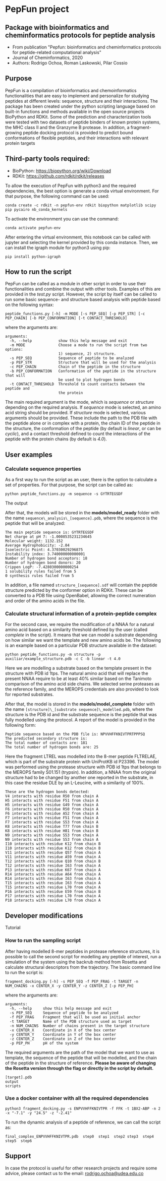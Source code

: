 # PepFun project

## Package with bioinformatics and cheminformatics protocols for peptide analysis

* From publication "Pepfun: bioinformatics and cheminformatics protocols for peptide-related computational analysis"
* Journal of Cheminformatics, 2020
* Authors: Rodrigo Ochoa, Roman Laskowski, Pilar Cossio

## Purpose

PepFun is a compilation of bioinformatics and chemoinformatics functionalities that are easy to implement and personalize for studying peptides at different levels: sequence, structure and their interactions. The package has been created under the python scripting language based on built-in functions and methods available in the open source projects BioPython and RDKit. Some of the prediction and characterization tools were tested with two datasets of peptide binders of known protein systems, the MHC class II and the Granzyme B protease. In addition, a fragment-growing peptide docking protocol is provided to predict bound conformations of flexible peptides, and their interactions with relevant protein targets

## Third-party tools required:

- BioPython: https://biopython.org/wiki/Download
- RDKit: https://github.com/rdkit/rdkit/releases

To allow the execution of PepFun with python3 and the required dependencies, the best option is generate a conda virtual environment. For that purpose, the following command can be used:

`conda create -c rdkit -n pepfun-env rdkit biopython matplotlib scipy pip pycairo nb_conda_kernels`

To activate the environment you can use the command:

`conda activate pepfun-env`

After entering the virtual environment, this notebook can be called with jupyter and selecting the kernel provided by this conda instance. Then, we can install the igraph module for python3 using pip:

`pip install python-igraph`

## How to run the script

PepFun can be called as a module in other script in order to use their functionalities and combine the output with other tools. Examples of this are provided in the *test.py* script. However, the script by itself can be called to run some basic sequence- and structure based analysis with peptide based on the following syntax:

`peptide_functions.py [-h] -m MODE [-s PEP_SEQ] [-p PEP_STR]
                            [-c PEP_CHAIN] [-b PEP_CONFORMATION]
                            [-t CONTACT_THRESHOLD]`
                                       
where the arguments are:

```
arguments:
  -h, --help            show this help message and exit
  -m MODE               Choose a mode to run the script from two options: 
                        1) sequence, 2) structure.
  -s PEP_SEQ            Sequence of peptide to be analyzed
  -p PEP_STR            Structure that will be used for the analysis
  -c PEP_CHAIN          Chain of the peptide in the structure
  -b PEP_CONFORMATION   Conformation of the peptide in the structure that will
                        be used to plot hydrogen bonds
  -t CONTACT_THRESHOLD  Threshold to count contacts between the peptide and
                        the protein
 ```
 
The main required argument is the mode, which is *sequence* or *structure* depending on the required analysis. If *sequence* mode is selected, an amino acid string should be provided. If *structure* mode is selected, various arguments should be provided. These include the path to the PDB file with the peptide alone or in complex with a protein, the chain ID of the peptide in the structure, the conformation of the peptide (by default is *linear*, or can be *cyclic*), and a contact threshold defined to count the interactions of the peptide with the protein chains (by default is *4.0*).

## User examples

### Calculate sequence properties

As a first way to run the script as an user, there is the option to calculate a set of properties. For that purpose, the script can be called as:

`python peptide_functions.py -m sequence -s GYTRTEGSDF`

The output 

After that, the models will be stored in the **models/model_ready** folder with the name `sequence\_analysis\_[sequence].pdb`, where the sequence is the peptide that will be analyzed:


```
The main peptide sequence is: GYTRTEGSDF
Net charge at pH 7: -1.0008535231234645
Molecular weight: 1132.152
Average Hydrophobicity: -2.04
Isoelectric Point: 4.37030029296875
Instability index: 3.740000000000001
Number of hydrogen bond acceptors: 18
Number of hydrogen bond donors: 20
Crippen LogP: -7.4280300000000254
1 solubility rules failed from 5
0 synthesis rules failed from 5
```

In addition, a file named `structure_[sequence].sdf` will contain the peptide structure predicted by the conformer option in RDKit. These can be converted to a PDB file using OpenBabel, allowing the correct numeration and order of the amino acids in the file.


### Calculate structural information of a protein-peptide complex

For the second case, we require the modification of a NNAA for a natural amino acid based on a similarity threshold defined by the user (called *complete* in the script). It means that we can model a substrate depending on how similar we want the template and new amino acids be. The following is an example based on a particular PDB structure available in the dataset:

`python peptide_functions.py -m structure -p auxiliar/example_structure.pdb -c C -b linear -t 4.0`

Here we are modelling a substrate based on the template present in the structure with PDB id 1tps. The natural amino acid that will replace the present NNAA require to be at least 40\% similar based on the Tanimoto comparison of the amino acid side chains. We selected serine proteases as the reference family, and the MEROPS credentials are also provided to look for reported substrates.

After that, the model is stored in the **models/model_complete** folder with the name `[structure]\_[substrate sequence]\_modelled.pdb`, where the structure is the PDB id and the substrate sequence is the peptide that was fully modelled using the protocol. A report of the model is provided in the following form:

```
Peptide sequence based on the PDB file is: NPVVHFFKNIVTPRTPPPSQ
The predicted secondary structure is: 
The total number of contacts are: 181
The total number of hydrogen bonds are: 25
```

Here the fragment LTREL was modelled into the 8-mer peptide FLTRELAE, which is part of the substrate protein with UniProtKB id P23396. The model was performed using the protease structure with PDB id 1tps that belongs to the MEROPS family S01.151 (trypsin). In addition, a NNAA from the original structure had to be changed by another one reported in the substrate, in this case the residue DLE by an L-Leucine, with a similarity of 100\%.

```
These are the hydrogen bonds detected:
V4 interacts with residue R50 from chain A
H5 interacts with residue F51 from chain A
H5 interacts with residue G49 from chain A
F6 interacts with residue R50 from chain A
F6 interacts with residue A52 from chain A
F7 interacts with residue F51 from chain A
F7 interacts with residue S53 from chain A
K8 interacts with residue T77 from chain B
K8 interacts with residue H81 from chain B
N9 interacts with residue S53 from chain A
N9 interacts with residue S53 from chain A
I10 interacts with residue K12 from chain B
I10 interacts with residue K12 from chain B
V11 interacts with residue Q57 from chain A
V11 interacts with residue A59 from chain A
T12 interacts with residue Q10 from chain B
T12 interacts with residue I63 from chain A
P13 interacts with residue K67 from chain A
R14 interacts with residue A64 from chain A
R14 interacts with residue I63 from chain A
T15 interacts with residue I63 from chain A
T15 interacts with residue L70 from chain A
P16 interacts with residue E59 from chain B
P17 interacts with residue L70 from chain A
P18 interacts with residue L70 from chain A

```

## Developer modifications

Tutorial

### How to run the sampling script

After having modelled 8-mer peptides in protease reference structures, it is possible to call the second script for modelling any peptide of interest, run a simulation of the system using the backrub method from Rosetta and calculate structural descriptors from the trajectory. The basic command line to run the script is:

`fragment_docking.py [-h] -s PEP_SEQ -f PEP_FRAG -t TARGET -n NUM_CHAINS
                           -x CENTER_X -y CENTER_Y -z CENTER_Z [-p PEP_PH]`
                                       
where the arguments are:

```
arguments:
  -h, --help     show this help message and exit
  -s PEP_SEQ     Sequence of peptide to be analyzed
  -f PEP_FRAG    Fragment that will be used as initial anchor
  -t TARGET      Name of the PDB structure used as target
  -n NUM_CHAINS  Number of chains present in the target structure
  -x CENTER_X    Coordinate in X of the box center
  -y CENTER_Y    Coordinate in Y of the box center
  -z CENTER_Z    Coordinate in Z of the box center
  -p PEP_PH      pH of the system
 ```

The required arguments are the path of the model that we want to use as template, the sequence of the peptide that will be modelled, and the chain of the peptide in the structure of reference. **Please be aware of changing the Rosetta version through the flag or directly in the script by default.**

```
[target].pdb
output
scripts
```


### Use a docker container with all the required dependencies

`
python3 fragment_docking.py -s ENPVVHFFKNIVTPR -f FFK -t 1BX2-ABP -n 2 -x "-7.1" -y "24.5" -z "-2.41"
`

To run the dynamic analysis of a peptide of reference, we can call the script as:

`final_complex_ENPVVHFFKNIVTPR.pdb  step0  step1  step2	step3  step4  step5  step6`



## Support

In case the protocol is useful for other research projects and require some advice, please contact us to the email: rodrigo.ochoa@udea.edu.co

